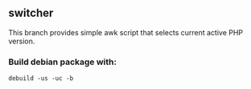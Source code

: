## switcher

This branch provides simple awk script that selects current active PHP version.

### Build debian package with:

```
debuild -us -uc -b
```
